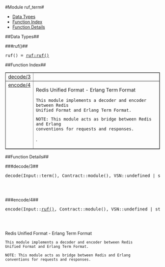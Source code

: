 

#Module ruf_term#
* [Data Types](#types)
* [Function Index](#index)
* [Function Details](#functions)



<a name="types"></a>

##Data Types##




###<a name="type-ruf">ruf()</a>##



<pre>ruf() = <a href="ruf.md#type-ruf">ruf:ruf()</a></pre>
<a name="index"></a>

##Function Index##


<table width="100%" border="1" cellspacing="0" cellpadding="2" summary="function index"><tr><td valign="top"><a href="#decode-3">decode/3</a></td><td></td></tr><tr><td valign="top"><a href="#encode-4">encode/4</a></td><td><p>Redis Unified Format - Erlang Term Format</p>


<pre><code>This module implements a decoder and encoder between Redis
Unified Format and Erlang Term Format.</code></pre>



<pre><code>NOTE: This module acts as bridge between Redis and Erlang
conventions for requests and responses.</code></pre>
.</td></tr></table>


<a name="functions"></a>

##Function Details##

<a name="decode-3"></a>

###decode/3##


<pre>decode(Input::term(), Contract::module(), VSN::undefined | string()) -> <a href="#type-ruf">ruf()</a> | no_return()</pre>
<br></br>


<a name="encode-4"></a>

###encode/4##


<pre>encode(Input::<a href="#type-ruf">ruf()</a>, Contract::module(), VSN::undefined | string(), Safe::boolean()) -> term() | no_return()</pre>
<br></br>


<p>Redis Unified Format - Erlang Term Format</p>


<pre><code>This module implements a decoder and encoder between Redis
Unified Format and Erlang Term Format.</code></pre>



<pre><code>NOTE: This module acts as bridge between Redis and Erlang
conventions for requests and responses.</code></pre>

